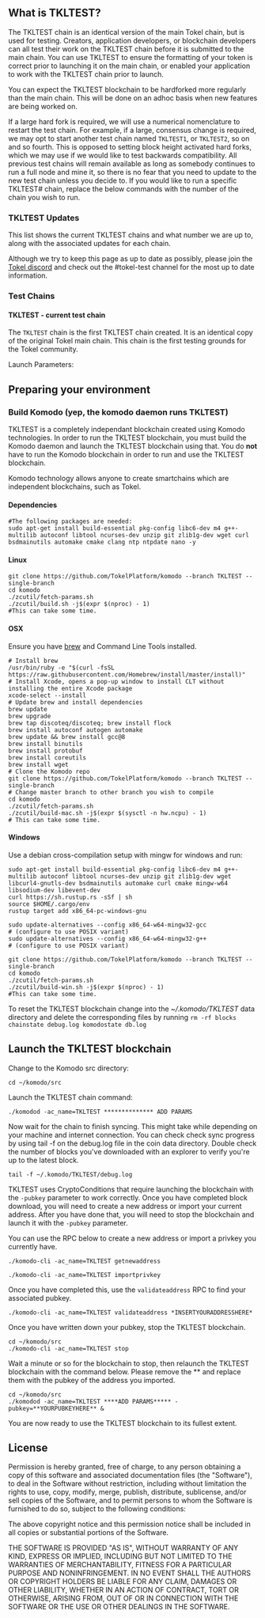 ## What is TKLTEST?

The TKLTEST chain is an identical version of the main Tokel chain, but is used for testing. Creators, application developers, or blockchain developers can all test their work on the TKLTEST chain before it is submitted to the main chain. You can use TKLTEST to ensure the formatting of your token is correct prior to launching it on the main chain, or enabled your application to work with the TKLTEST chain prior to launch. 

You can expect the TKLTEST blockchain to be hardforked more regularly than the main chain. This will be done on an adhoc basis when new features are being worked on. 

If a large hard fork is required, we will use a numerical nomenclature to restart the test chain. For example, if a large, consensus change is required, we may opt to start another test chain named `TKLTEST1`, or `TKLTEST2`, so on and so fourth. This is opposed to setting block height activated hard forks, which we may use if we would like to test backwards compatibility. All previous test chains will remain available as long as somebody continues to run a full node and mine it, so there is no fear that you need to update to the new test chain unless you decide to. If you would like to run a specific TKLTEST# chain, replace the below commands with the number of the chain you wish to run.

### TKLTEST Updates

This list shows the current TKLTEST chains and what number we are up to, along with the associated updates for each chain.

Although we try to keep this page as up to date as possibly, please join the [Tokel discord](http://discord.tokel.io) and check out the #tokel-test channel for the most up to date information.

### Test Chains

#### TKLTEST - current test chain

The `TKLTEST` chain is the first TKLTEST chain created. It is an identical copy of the original Tokel main chain. This chain is the first testing grounds for the Tokel community. 

Launch Parameters:

<collapse-text hidden title="Response">

```bash
./komodod -ac_name=TKLTEST ****ADD PARAMS***** -pubkey=**YOURPUBKEYHERE** &
```

</collapse-text>

## Preparing your environment

### Build Komodo (yep, the komodo daemon runs TKLTEST)

TKLTEST is a completely independant blockchain created using Komodo technologies. In order to run the TKLTEST blockchain, you must build the Komodo daemon and launch the TKLTEST blockchain using that. You do **not** have to run the Komodo blockchain in order to run and use the TKLTEST blockchain.

Komodo technology allows anyone to create smartchains which are independent blockchains, such as Tokel.

#### Dependencies

```shell
#The following packages are needed:
sudo apt-get install build-essential pkg-config libc6-dev m4 g++-multilib autoconf libtool ncurses-dev unzip git zlib1g-dev wget curl bsdmainutils automake cmake clang ntp ntpdate nano -y
```

#### Linux
```shell
git clone https://github.com/TokelPlatform/komodo --branch TKLTEST --single-branch
cd komodo
./zcutil/fetch-params.sh
./zcutil/build.sh -j$(expr $(nproc) - 1)
#This can take some time.
```

#### OSX
Ensure you have [brew](https://brew.sh) and Command Line Tools installed.
```shell
# Install brew
/usr/bin/ruby -e "$(curl -fsSL https://raw.githubusercontent.com/Homebrew/install/master/install)"
# Install Xcode, opens a pop-up window to install CLT without installing the entire Xcode package
xcode-select --install 
# Update brew and install dependencies
brew update
brew upgrade
brew tap discoteq/discoteq; brew install flock
brew install autoconf autogen automake
brew update && brew install gcc@8
brew install binutils
brew install protobuf
brew install coreutils
brew install wget
# Clone the Komodo repo
git clone https://github.com/TokelPlatform/komodo --branch TKLTEST --single-branch
# Change master branch to other branch you wish to compile
cd komodo
./zcutil/fetch-params.sh
./zcutil/build-mac.sh -j$(expr $(sysctl -n hw.ncpu) - 1)
# This can take some time.
```

#### Windows
Use a debian cross-compilation setup with mingw for windows and run:
```shell
sudo apt-get install build-essential pkg-config libc6-dev m4 g++-multilib autoconf libtool ncurses-dev unzip git zlib1g-dev wget libcurl4-gnutls-dev bsdmainutils automake curl cmake mingw-w64 libsodium-dev libevent-dev
curl https://sh.rustup.rs -sSf | sh
source $HOME/.cargo/env
rustup target add x86_64-pc-windows-gnu

sudo update-alternatives --config x86_64-w64-mingw32-gcc
# (configure to use POSIX variant)
sudo update-alternatives --config x86_64-w64-mingw32-g++
# (configure to use POSIX variant)

git clone https://github.com/TokelPlatform/komodo --branch TKLTEST --single-branch
cd komodo
./zcutil/fetch-params.sh
./zcutil/build-win.sh -j$(expr $(nproc) - 1)
#This can take some time.
```

To reset the TKLTEST blockchain change into the *~/.komodo/TKLTEST* data directory and delete the corresponding files by running `rm -rf blocks chainstate debug.log komodostate db.log`

## Launch the TKLTEST blockchain

Change to the Komodo src directory:

```
cd ~/komodo/src
```

Launch the TKLTEST chain command:

```
./komodod -ac_name=TKLTEST ************** ADD PARAMS
```

Now wait for the chain to finish syncing. This might take while depending on your machine and internet connection. You can check check sync progress by using tail -f on the debug.log file in the coin data directory. Double check the number of blocks you've downloaded with an explorer to verify you're up to the latest block.

```
tail -f ~/.komodo/TKLTEST/debug.log
```

TKLTEST uses CryptoConditions that require launching the blockchain with the `-pubkey` parameter to work correctly. Once you have completed block download, you will need to create a new address or import your current address. After you have done that, you will need to stop the blockchain and launch it with the `-pubkey` parameter.

You can use the RPC below to create a new address or import a privkey you currently have.

```
./komodo-cli -ac_name=TKLTEST getnewaddress
```
```
./komodo-cli -ac_name=TKLTEST importprivkey
```

Once you have completed this, use the `validateaddress` RPC to find your associated pubkey.

```
./komodo-cli -ac_name=TKLTEST validateaddress *INSERTYOURADDRESSHERE*
```

Once you have written down your pubkey, stop the TKLTEST blockchain.

```
cd ~/komodo/src
./komodo-cli -ac_name=TKLTEST stop
```

Wait a minute or so for the blockchain to stop, then relaunch the TKLTEST blockchain with the command below. Please remove the ** and replace them with the pubkey of the address you imported.

```
cd ~/komodo/src
./komodod -ac_name=TKLTEST ****ADD PARAMS***** -pubkey=**YOURPUBKEYHERE** &
```

You are now ready to use the TKLTEST blockchain to its fullest extent.

License
-------
Permission is hereby granted, free of charge, to any person obtaining a copy of this software and associated documentation files (the "Software"), to deal in the Software without restriction, including without limitation the rights to use, copy, modify, merge, publish, distribute, sublicense, and/or sell copies of the Software, and to permit persons to whom the Software is furnished to do so, subject to the following conditions:

The above copyright notice and this permission notice shall be included in all copies or substantial portions of the Software.

THE SOFTWARE IS PROVIDED "AS IS", WITHOUT WARRANTY OF ANY KIND, EXPRESS OR IMPLIED, INCLUDING BUT NOT LIMITED TO THE WARRANTIES OF MERCHANTABILITY, FITNESS FOR A PARTICULAR PURPOSE AND NONINFRINGEMENT. IN NO EVENT SHALL THE AUTHORS OR COPYRIGHT HOLDERS BE LIABLE FOR ANY CLAIM, DAMAGES OR OTHER LIABILITY, WHETHER IN AN ACTION OF CONTRACT, TORT OR OTHERWISE, ARISING FROM, OUT OF OR IN CONNECTION WITH THE SOFTWARE OR THE USE OR OTHER DEALINGS IN THE SOFTWARE.
